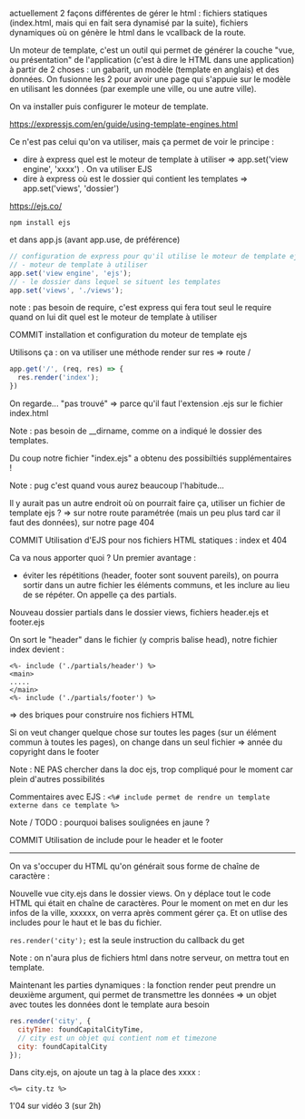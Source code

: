 actuellement 2 façons différentes de gérer le html : fichiers statiques (index.html, mais qui en fait sera dynamisé par la suite), fichiers dynamiques où on génère le html dans le vcallback de la route.

Un moteur de template, c'est un outil qui permet de générer la couche "vue, ou présentation" de l'application (c'est à dire le HTML dans une application) à partir de 2 choses : un gabarit, un modèle (template en anglais) et des données. On fusionne les 2 pour avoir une page qui s'appuie sur le modèle en utilisant les données (par exemple une ville, ou une autre ville).

On va installer puis configurer le moteur de template.

https://expressjs.com/en/guide/using-template-engines.html

Ce n'est pas celui qu'on va utiliser, mais ça permet de voir le principe : 
- dire à express quel est le moteur de template à utiliser => app.set('view engine', 'xxxx') . On va utiliser EJS
- dire à express où est le dossier qui contient les templates => app.set('views', 'dossier')

https://ejs.co/

`npm install ejs`

et dans app.js (avant app.use, de préférence)

```js
// configuration de express pour qu'il utilise le moteur de template ejs
// - moteur de template à utiliser
app.set('view engine', 'ejs');
// - le dossier dans lequel se situent les templates
app.set('views', './views');
```

note : pas besoin de require, c'est express qui fera tout seul le require quand on lui dit quel est le moteur de template à utiliser


COMMIT installation et configuration du moteur de template ejs

Utilisons ça : on va utiliser une méthode render sur res => route /

```js
app.get('/', (req, res) => {
  res.render('index');
})
```

On regarde... "pas trouvé" => parce qu'il faut l'extension .ejs sur le fichier index.html

Note : pas besoin de __dirname, comme on a indiqué le dossier des templates.

Du coup notre fichier "index.ejs" a obtenu des possibiltiés supplémentaires !

Note : pug c'est quand vous aurez beaucoup l'habitude...

Il y aurait pas un autre endroit où on pourrait faire ça, utiliser un fichier de template ejs ? => sur notre route paramétrée (mais un peu plus tard car il faut des données), sur notre page 404

COMMIT Utilisation d'EJS pour nos fichiers HTML statiques : index et 404

Ca va nous apporter quoi ? Un premier avantage : 
- éviter les répétitions (header, footer sont souvent pareils), on pourra sortir dans un autre fichier les éléments communs, et les inclure au lieu de se répéter. On appelle ça des partials.
  
Nouveau dossier partials dans le dossier views, fichiers header.ejs et footer.ejs

On sort le "header" dans le fichier (y compris balise head), notre fichier index devient :

```ejs
<%- include ('./partials/header') %>
<main>
.....
</main>
<%- include ('./partials/footer') %>
```

=> des briques pour construire nos fichiers HTML

Si on veut changer quelque chose sur toutes les pages (sur un élément commun à toutes les pages), on change dans un seul fichier => année du copyright dans le footer

Note : NE PAS chercher dans la doc ejs, trop compliqué pour le moment car plein d'autres possibilités

Commentaires avec EJS : `<%# include permet de rendre un template externe dans ce template %>`

Note / TODO : pourquoi balises soulignées en jaune ?

COMMIT Utilisation de include pour le header et le footer

---

On va s'occuper du HTML qu'on générait sous forme de chaîne de caractère :

Nouvelle vue city.ejs dans le dossier views. On y déplace tout le code HTML qui était en chaîne de caractères. Pour le moment on met en dur les infos de la ville, xxxxxx, on verra après comment gérer ça. Et on utlise des includes pour le haut et le bas du fichier.

`res.render('city');` est la seule instruction du callback du get

Note : on n'aura plus de fichiers html dans notre serveur, on mettra tout en template.

Maintenant les parties dynamiques : la fonction render peut prendre un deuxième argument, qui permet de transmettre les données => un objet avec toutes les données dont le template aura besoin

```js
res.render('city', {
  cityTime: foundCapitalCityTime,
  // city est un objet qui contient nom et timezone
  city: foundCapitalCity
});
```

Dans city.ejs, on ajoute un tag à la place des xxxx :

```
<%= city.tz %>
```









1'04 sur vidéo 3 (sur 2h)

